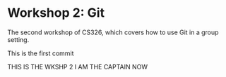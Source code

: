# Workshop 2: Git

The second workshop of CS326, which covers how to use Git in a group setting.

This is the first commit

THIS IS THE WKSHP 2 I AM THE CAPTAIN NOW
